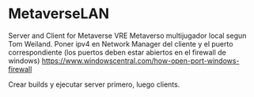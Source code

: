 # MetaverseLAN
Server and Client for Metaverse VRE
Metaverso multijugador local segun Tom Weiland.
Poner ipv4 en Network Manager del cliente y el puerto correspondiente (los puertos deben estar abiertos en el firewall de windows)
https://www.windowscentral.com/how-open-port-windows-firewall

Crear builds y ejecutar server primero, luego clients.
